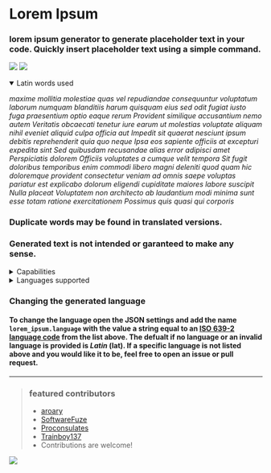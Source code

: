 # Lorem Ipsum
### lorem ipsum generator to generate placeholder text in your code. Quickly insert placeholder text using a simple command.
![](https://img.shields.io/visual-studio-marketplace/i/aroary.loremipsum)
![](https://img.shields.io/github/v/release/aroary/lorem_ipsum)
<br>
<details open>
    <summary>Latin words used</summary>
    <p>
        <i>maxime mollitia molestiae quas vel repudiandae consequuntur voluptatum laborum numquam blanditiis harum quisquam eius sed odit fugiat iusto fuga praesentium optio eaque rerum Provident similique accusantium nemo autem Veritatis obcaecati tenetur iure earum ut molestias voluptate aliquam nihil eveniet aliquid culpa officia aut Impedit sit quaerat nesciunt ipsum debitis reprehenderit quia quo neque Ipsa eos sapiente officiis at excepturi expedita sint Sed quibusdam recusandae alias error adipisci amet Perspiciatis dolorem Officiis voluptates a cumque velit tempora Sit fugit doloribus temporibus enim commodi libero magni deleniti quod quam hic doloremque provident consectetur veniam ad omnis saepe voluptas pariatur est explicabo dolorum eligendi cupiditate maiores labore suscipit Nulla placeat Voluptatem non architecto ab laudantium modi minima sunt esse totam ratione exercitationem Possimus quis quasi qui corporis</i>
    </p>
    <h3>Duplicate words may be found in translated versions.</h3>
    <h3>Generated text is not intended or garanteed to make any sense.</h3>
</details>
<details>
    <summary>Capabilities</summary>
    <ul>
        <li>Generate <i>n</i> bytes</li>
        <li>Generate <i>n</i> words</li>
        <li>Generate <i>n</i> sentences</li>
        <li>Generate <i>n</i> paragraphs</li>
        <li>Generate <i>n</i> pages</li>
        <li>Generate <i>n</i> list items</li>
    </ul>
</details>
<details>
    <summary>Languages supported</summary>
    <ul>
        <li><strong>Latin</strong> (lat) <i>default</i></li>
        <li><strong>English</strong> (eng)</li>
        <!-- <li><strong>French</strong> (fre)</li> -->
        <!-- <li><strong>German</strong> (ger)</li> -->
        <li><strong>Spanish</strong> (spa)</li>
        <!-- <li><strong>Italian</strong> (ita)</li> -->
        <!-- <li><strong>Dutch</strong> (dut)</li> -->
        <!-- <li><strong>Portuguese</strong> (por)</li> -->
        <!-- <li><strong>Russian</strong> (rus)</li> -->
        <!-- <li><strong>Polish</strong> (pol)</li> -->
        <!-- <li><strong>Chinese</strong> (chi)</li> -->
        <!-- <li><strong>Japanese</strong> (jpn)</li> -->
        <!-- <li><strong>Korean</strong> (kor)</li> -->
        <!-- <li><strong>Swedish</strong> (swe)</li> -->
        <!-- <li><strong>Turkish</strong> (tur)</li> -->
        <!-- <li><strong>Czech</strong> (cze)</li> -->
        <!-- <li><strong>Greek</strong> (gre)</li> -->
        <!-- <li><strong>Hebrew</strong> (heb)</li> -->
        <!-- <li><strong>Arabic</strong> (ara)</li> -->
        <!-- <li><strong>Norwegian</strong> (nor)</li> -->
    </ul>
    <h3>Feel free to create an issue or a pull request to add a language that is not listed here.</h3>
</details>

### Changing the generated language
#### To change the language open the JSON settings and add the name `lorem_ipsum.language` with the value a string equal to an [ISO 639-2 language code](https://www.loc.gov/standards/iso639-2/php/code_list.php) from the list above. The defualt if no language or an invalid language is provided is *Latin* (lat). If a specific language is not listed above and you would like it to be, feel free to open an issue or pull request.
___
>### featured contributors
>- [aroary](https://github.com/aroary)
>- [SoftwareFuze](https://github.com/SoftwareFuze)
>- [Proconsulates](https://github.com/Proconsulates)
>- [Trainboy137](https://github.com/Trainboy137)
>- Contributions are welcome!

![](https://contrib.rocks/image?repo=aroary/lorem_ipsum)